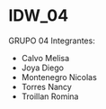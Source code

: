 # IDW_04

GRUPO 04
Integrantes:

- Calvo Melisa
- Joya Diego
- Montenegro Nicolas
- Torres Nancy
- Troillan Romina
